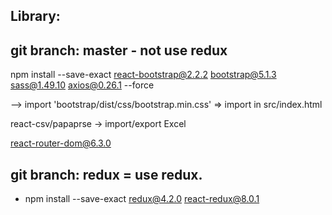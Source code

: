 ## Library:

## git branch: master - not use redux

npm install --save-exact react-bootstrap@2.2.2 bootstrap@5.1.3 sass@1.49.10 axios@0.26.1 --force

--> import 'bootstrap/dist/css/bootstrap.min.css' => import in src/index.html

react-csv/papaprse -> import/export Excel

react-router-dom@6.3.0

## git branch: redux = use redux.

- npm install --save-exact redux@4.2.0 react-redux@8.0.1

